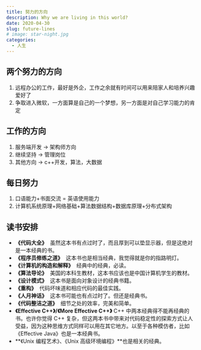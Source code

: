 ```yaml
---
title: 努力的方向
description: Why we are living in this world?
date: 2020-04-30
slug: future-lines
# image: star-night.jpg
categories:
  - 人生
---
```


## 两个努力的方向

1. 远程办公的工作，最好是外企，工作之余就有时间可以用来陪家人和培养兴趣爱好了
2. 争取进入微软，一方面算是自己的一个梦想，另一方面是对自己学习能力的肯定

## 工作的方向

1. 服务端开发 → 架构师方向
2. 继续坚持 → 管理岗位
3. 其他方向 → c++开发，算法，大数据

## 每日努力

1. 口语能力+书面交流 = 英语使用能力
2. 计算机系统原理+网络基础+算法数据结构+数据库原理+分布式架构

## 读书安排

- **《代码大全》**  虽然这本书有点过时了，而且厚到可以垫显示器，但是这绝对是一本经典的书。
- **《程序员修练之道》**  这本书也是相当经典，我觉得就是你的指路明灯。
- **《计算机的构造和解释》**  经典中的经典，必读。
- **《算法导论》**  美国的本科生教材，这本书应该也是中国计算机学生的教材。
- **《设计模式》**  这本书是面向对象设计的经典书籍。
- **《重构》**  代码坏味道和相应代码的最佳实践。
- **《人月神话》**  这本书可能也有点过时了。但还是经典书。
- **《代码整洁之道》**  细节之处的效率，完美和简单。
- **《Effective C++》/《More Effective C++》** C++ 中两本经典得不能再经典的书。也许你觉得 C++ 复杂，但这两本书中带来对代码稳定性的探索方式让人受益，因为这种思维方式同样可以用在其它地方。以至于各种模仿者，比如《Effective Java》也是一本经典书。
- **《Unix 编程艺术》、《Unix 高级环境编程》**也是相关的经典。
